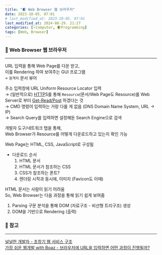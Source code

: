 ```yaml
---
title: "🌒 Web Browser 웹 브라우저"
date: 2023-10-05. 07:01
# last_modified_at: 2023-10-05. 07:01
last_modified_at: 2024-08-29. 21:27
categories: [⭐Computer, 🌒Programming]
tags: [Web, Browser]
---
```


### 💫 Web Browser 웹 브라우저

---

URL 입력을 통해 Web Page를 다운 받고,  
이를 Rendering 하여 보여주는 GUI 프로그램  
= `원격지` 문서 뷰어  

주소 입력창에 URL Uniform Resource Locator 입력  
→ (일반적으로) [HTTP](/posts/HTTP/)S를 통해 `Resource`(문서/Web Page도 Resource)를 Web Server로 부터 [Get-Read/Post](/posts/Get-Post/) 하겠다는 것  
→ CMD 명령어 입력하는 거랑 다를 게 없음 (DNS Domain Name System, URL → IP)  
→ Search Query를 입력하면 설정해둔 Search Engine으로 검색  

개발자 도구/네트워크 탭을 통해,  
Web Browser가 Resource를 어떻게 다운로드하고 있는지 확인 가능  

Web Page는 HTML, CSS, JavaScript로 구성됨  

- 다운로드 순서
  1. HTML 문서
  2. HTML 문서가 참조하는 CSS
  3. CSS가 참조하는 폰트?
  4. 렌더링 시작과 동시에, 이미지 (Favicon도 이때)

HTML 문서는 사람이 읽기 어려움  
So, Web Browser는 다음 과정을 통해 읽기 쉽게 보여줌  

1. Parsing 구문 분석을 통해 DOM (자료구조 - 비선형 트리구조) 생성  
2. DOM을 기반으로 Rendering (출력)  

### 💫 참고

---

[널널한 개발자 - 초창기 웹 서비스 구조](https://youtu.be/4Sfned8HLzk?si=_gVz3bwTPSAmk2_v)  
[가장 쉬운 웹개발 with Boaz - 브라우저에 URL을 입력하면 어떤 과정이 진행될까?](https://youtu.be/ipwfEUslfQA?si=PYRBblbYqZD8Bc7u)  
